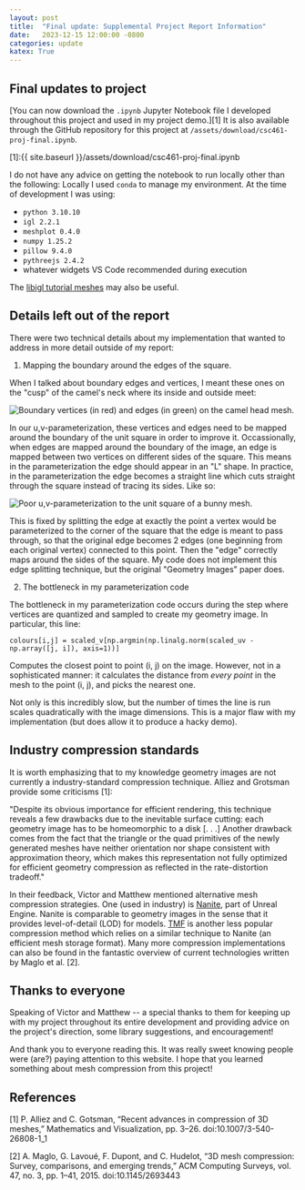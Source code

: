 ```yaml
---                                                                             
layout: post                                                                    
title:  "Final update: Supplemental Project Report Information"
date:   2023-12-15 12:00:00 -0800                                               
categories: update                                                              
katex: True
---                                                                             
```


## Final updates to project

[You can now download the `.ipynb` Jupyter Notebook file I developed throughout this project and used in my project demo.][1] It is also available through the GitHub repository for this project at `/assets/download/csc461-proj-final.ipynb`.

[1]:{{ site.baseurl }}/assets/download/csc461-proj-final.ipynb

I do not have any advice on getting the notebook to run locally other than the following:
Locally I used `conda` to manage my environment. At the time of development I was using:
- `python 3.10.10`
- `igl 2.2.1`
- `meshplot 0.4.0`
- `numpy 1.25.2`
- `pillow 9.4.0`
- `pythreejs 2.4.2`
- whatever widgets VS Code recommended during execution

The [libigl tutorial meshes](https://github.com/libigl/libigl-tutorial-data) may also be useful.

## Details left out of the report

There were two technical details about my implementation that wanted to address in more detail outside of my report:

1. Mapping the boundary around the edges of the square.

When I talked about boundary edges and vertices, I meant these ones on the "cusp" of the camel's neck where its inside and outside meet:

![Boundary vertices (in red) and edges (in green) on the camel head mesh.]({{site.baseurl}}/assets/img/update1.png)

In our u,v-parameterization, these vertices and edges need to be mapped around the boundary of the unit square in order to improve it. Occassionally, when edges are mapped around the boundary of the image, an edge is mapped between two vertices on different sides of the square. This means in the parameterization the edge should appear in an "L" shape. In practice, in the parameterization the edge becomes a straight line which cuts straight through the square instead of tracing its sides. Like so:

![Poor u,v-parameterization to the unit square of a bunny mesh.]({{site.baseurl}}/assets/img/update2.png)

This is fixed by splitting the edge at exactly the point a vertex would be parameterized to the corner of the square that the edge is meant to pass through, so that the original edge becomes 2 edges (one beginning from each original vertex) connected to this point. Then the "edge" correctly maps around the sides of the square. My code does not implement this edge splitting technique, but the original "Geometry Images" paper does.

2. The bottleneck in my parameterization code

The bottleneck in my parameterization code occurs during the step where vertices are quantized and sampled to create my geometry image. In particular, this line:

`colours[i,j] = scaled_v[np.argmin(np.linalg.norm(scaled_uv - np.array([j, i]), axis=1))]`

Computes the closest point to point (i, j) on the image. However, not in a sophisticated manner: it calculates the distance from *every point* in the mesh to the point (i, j), and picks the nearest one.

Not only is this incredibly slow, but the number of times the line is run scales quadratically with the image dimensions. This is a major flaw with my implementation (but does allow it to produce a hacky demo).

## Industry compression standards

It is worth emphasizing that to my knowledge geometry images are not currently a industry-standard compression technique. Alliez and Grotsman provide some criticisms [1]:

"Despite its obvious importance for efficient rendering, this technique reveals a few drawbacks due to the inevitable surface cutting: each geometry image has to be homeomorphic to a disk [. . .] Another drawback comes from the fact that the triangle or the quad primitives of the newly generated meshes have neither orientation nor shape consistent with approximation theory, which makes this representation not fully optimized for efficient geometry compression as reflected in the rate-distortion tradeoff."

In their feedback, Victor and Matthew mentioned alternative mesh compression strategies. One (used in industry) is [Nanite](https://docs.unrealengine.com/5.0/en-US/nanite-virtualized-geometry-in-unreal-engine/), part of Unreal Engine. Nanite is comparable to geometry images in the sense that it provides level-of-detail (LOD) for models. [TMF](https://lib.rs/crates/tmf) is another less popular compression method which relies on a similar technique to Nanite (an efficient mesh storage format). Many more compression implementations can also be found in the fantastic overview of current technologies written by Maglo et al. [2].

## Thanks to everyone

Speaking of Victor and Matthew -- a special thanks to them for keeping up with my project throughout its entire development and providing advice on the project's direction, some library suggestions, and encouragement!

And thank you to everyone reading this. It was really sweet knowing people were (are?) paying attention to this website. I hope that you learned something about mesh compression from this project!

## References

[1] P. Alliez and C. Gotsman, “Recent advances in compression of 3D meshes,” Mathematics and Visualization, pp. 3–26. doi:10.1007/3-540-26808-1_1 

[2] A. Maglo, G. Lavoué, F. Dupont, and C. Hudelot, “3D mesh compression: Survey, comparisons, and emerging trends,” ACM Computing Surveys, vol. 47, no. 3, pp. 1–41, 2015. doi:10.1145/2693443
